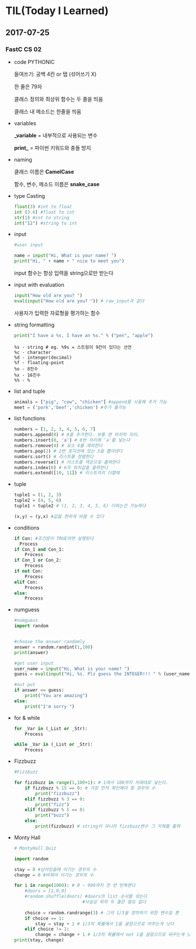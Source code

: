 # TIL(Today I Learned)

## 2017-07-25

### FastC CS 02

- code PYTHONIC

  들여쓰기: 공백 4칸 or 탭 (섞어쓰기 X)

  한 줄은 79자

  클래스 정의와 최상위 함수는 두 줄을 띄움

  클래스 내 메소드는 한줄을 띄움

- variables

  **_variable** = 내부적으로 사용되는 변수

  **print_** = 파이썬 키워드와 충돌 방지

- naming

  클래스 이름은 **CamelCase**

  함수, 변수, 메소드 이름은 **snake_case**

- type Casting

  ```python
  float(3) #int to float
  int (3.6) #float to int
  str(1) #int to string
  int("12") #string to int
  ```

- input

  ```python
  #user input

  name = input("Hi, What is your name? ")
  print("Hi, " + name + " nice to meet you") 
  ```

  input 함수는 항상 입력을 string으로만 받는다

- input with evaluation

  ```python
  input("How old are you? ")
  eval(input("How old are you? ")) # raw_input과 같다
  ```

  사용자가 입력한 자료형을 평가하는 함수

- string formatting

  ```python
  print("I have a %s, I have an %s." % ("pen", "apple")
  ```

  ```
  %s - string # eg. %9s = 스트링이 9칸이 있다는 선언
  %c - character
  %d - intenger(decimal)
  %f - floating-point
  %o - 8진수
  %x - 16진수
  %% - %
  ```

- list and tuple

  ```python
  animals = ["pig", "cow", "chicken"] #append를 사용해 추가 가능
  meet = ('pork','beef','chicken') #추가 불가능
  ```

- list functions

  ```python
  numbers = [1, 2, 3, 4, 5, 6, 7]
  numbers.append(8) # 8을 추가한다. 보통 맨 마지막 자리.
  numbers.insert(0, 'a') # 0번 자리에 'a'를 넣는다
  numbers.remove(4) # 요소 4를 제외한다 
  numbers.pop(2) # 2번 포지션에 있는 3을 뽑아낸다
  numbers.sort() # 리스트를 정렬한다
  numbers.reverse() # 리스트를 역순으로 출력한다
  numbers.index(6) # 6의 위치값을 출력한다
  numbers.extend([10, 11]) # 리스트끼리 더할때
  ```

- tuple

  ```python
  tuple1 = (1, 2, 3)
  tuple2 = (4, 5, 6)
  tuple1 + tuple2 # (1, 2, 3, 4, 5, 6) 더하는건 가능하다

  (x,y) = (y,x) #값을 편하게 바꿀 수 있다
  ```

- conditions

  ```python
  if Con: #조건문이 TRUE라면 실행된다
  	Process
  if Con_1 and Con_1:
      Process
  if Con_1 or Con_2:
      Process
  if not Con:
      Process
  elif Con:
      Process
  else:
      Process
  ```

- numguess

  ```python
  #numguess
  import random


  #choose the answer randomly
  answer = random.randint(1,100)
  print(answer)

  #get user input
  user_name = input("Hi, What is your name? ")
  guess = eval(input("Hi, %s. Plz guess the INTEGER!!! " % (user_name)))

  #out put
  if answer == guess:
      print("You are amazing")
  else:
      print("I'm sorry ")
  ```

- for & while

  ```python
  for _Var in (_List or _Str):
      Process
  ```

  ```python
  while _Var in (_List or _Str):
      Process
  ```

- Fizzbuzz

  ```python
  #Fizzbuzz

  for fizzbuzz in range(1,100+1): # 1에서 100까지 차례대로 넣는다.
      if fizzbuzz % 15 == 0: # 가장 먼저 확인해야 할 경우의 수
          print("fizzbuzz")
      elif fizzbuzz % 3 == 0:
          print("fizz")
      elif fizzbuzz % 5 == 0:
          print("buzz")
      else:
          print(fizzbuzz) # string이 아니라 fizzbuzz변수 그 자체를 출력
  ```

- Monty Hall

  ```python
  # MontyHall Quiz

  import random

  stay = 0 #남아있을때 이기는 경우의 수
  change = 0 #바꿔야 이기는 경우의 수

  for i in range(1000): # 0 ~ 999까지 천 번 반복한다
      #doors = [1,0,0]
      #random.shuffle(doors) #doors의 list 순서를 섞는다
                            #사실상 위의 두 줄은 필요 없다
          
      choice = random.randrange(3) # 그저 1/3을 정의하기 위한 변수일 뿐
      if choice == 1:
          stay = stay + 1 # 1/3의 확률에서 1을 골랐으므로 머무는게 낫다
      elif choice != 1:
          change = change + 1 # 1/3의 확률에서 not 1을 골랐으므로 바꾸는게 낫다
  print(stay, change)
  ```

